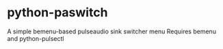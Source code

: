 # python-paswitch
A simple bemenu-based pulseaudio sink switcher menu
Requires bemenu and python-pulsectl
